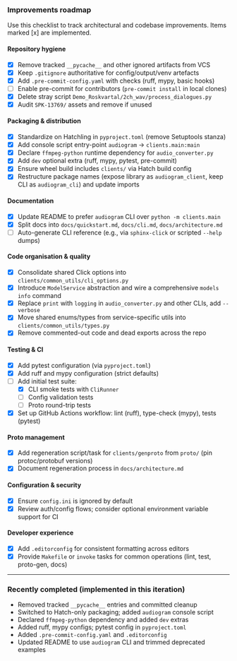 ### Improvements roadmap

Use this checklist to track architectural and codebase improvements. Items marked [x] are implemented.

#### Repository hygiene
- [x] Remove tracked `__pycache__` and other ignored artifacts from VCS
- [x] Keep `.gitignore` authoritative for config/output/venv artefacts
- [x] Add `.pre-commit-config.yaml` with checks (ruff, mypy, basic hooks)
- [ ] Enable pre-commit for contributors (`pre-commit install` in local clones)
- [x] Delete stray script `Demo_Roskvartal/2ch_wav/process_dialogues.py`
- [x] Audit `SPK-13769/` assets and remove if unused

#### Packaging & distribution
- [x] Standardize on Hatchling in `pyproject.toml` (remove Setuptools stanza)
- [x] Add console script entry-point `audiogram` → `clients.main:main`
- [x] Declare `ffmpeg-python` runtime dependency for `audio_converter.py`
- [x] Add `dev` optional extra (ruff, mypy, pytest, pre-commit)
- [x] Ensure wheel build includes `clients/` via Hatch build config
- [x] Restructure package names (expose library as `audiogram_client`, keep CLI as `audiogram_cli`) and update imports

#### Documentation
- [x] Update README to prefer `audiogram` CLI over `python -m clients.main`
- [x] Split docs into `docs/quickstart.md`, `docs/cli.md`, `docs/architecture.md`
- [ ] Auto-generate CLI reference (e.g., via `sphinx-click` or scripted `--help` dumps)

#### Code organisation & quality
- [x] Consolidate shared Click options into `clients/common_utils/cli_options.py`
- [x] Introduce `ModelService` abstraction and wire a comprehensive `models info` command
- [x] Replace `print` with `logging` in `audio_converter.py` and other CLIs, add `--verbose`
- [x] Move shared enums/types from service-specific utils into `clients/common_utils/types.py`
- [x] Remove commented-out code and dead exports across the repo

#### Testing & CI
- [x] Add pytest configuration (via `pyproject.toml`)
- [x] Add ruff and mypy configuration (strict defaults)
- [ ] Add initial test suite:
  - [x] CLI smoke tests with `CliRunner`
  - [ ] Config validation tests
  - [ ] Proto round-trip tests
- [x] Set up GitHub Actions workflow: lint (ruff), type-check (mypy), tests (pytest)

#### Proto management
- [x] Add regeneration script/task for `clients/genproto` from `proto/` (pin protoc/protobuf versions)
- [x] Document regeneration process in `docs/architecture.md`

#### Configuration & security
- [x] Ensure `config.ini` is ignored by default
- [x] Review auth/config flows; consider optional environment variable support for CI

#### Developer experience
- [x] Add `.editorconfig` for consistent formatting across editors
- [x] Provide `Makefile` or `invoke` tasks for common operations (lint, test, proto-gen, docs)

---

### Recently completed (implemented in this iteration)
- Removed tracked `__pycache__` entries and committed cleanup
- Switched to Hatch-only packaging; added `audiogram` console script
- Declared `ffmpeg-python` dependency and added `dev` extras
- Added ruff, mypy configs; pytest config in `pyproject.toml`
- Added `.pre-commit-config.yaml` and `.editorconfig`
- Updated README to use `audiogram` CLI and trimmed deprecated examples


